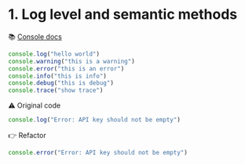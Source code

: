 # 1. Log level and semantic methods

📚 [Console docs](https://nodejs.org/api/console.html#console_console_log_data_args)

```jsx
console.log("hello world")
console.warning("this is a warning")
console.error("this is an error")
console.info("this is info")
console.debug("this is debug")
console.trace("show trace")
``` 

⚠️ Original code
```jsx
console.log("Error: API key should not be empty")
``` 

👉 Refactor
```jsx
console.error("Error: API key should not be empty")
``` 